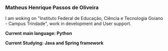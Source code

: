 ### Matheus Henrique Passos de Oliveira
I am woking on "Instituto Federal de Educação, Ciência e Tecnologia Goiano - Campus Trindade", work in development and User support.

**Current main language: Python**

**Current Studying: Java and Spring framework**
